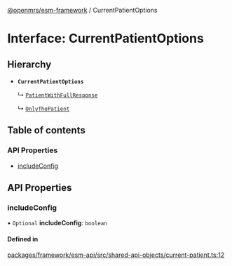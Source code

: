 [@openmrs/esm-framework](../API.md) / CurrentPatientOptions

# Interface: CurrentPatientOptions

## Hierarchy

- **`CurrentPatientOptions`**

  ↳ [`PatientWithFullResponse`](PatientWithFullResponse.md)

  ↳ [`OnlyThePatient`](OnlyThePatient.md)

## Table of contents

### API Properties

- [includeConfig](CurrentPatientOptions.md#includeconfig)

## API Properties

### includeConfig

• `Optional` **includeConfig**: `boolean`

#### Defined in

[packages/framework/esm-api/src/shared-api-objects/current-patient.ts:12](https://github.com/openmrs/openmrs-esm-core/blob/master/packages/framework/esm-api/src/shared-api-objects/current-patient.ts#L12)
